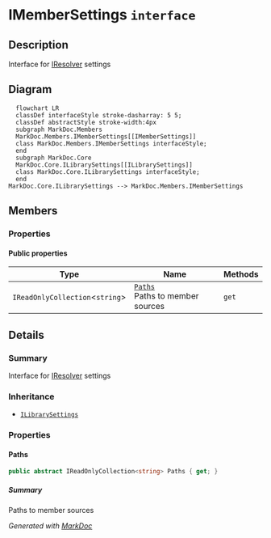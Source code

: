 # IMemberSettings `interface`

## Description
Interface for [IResolver](./IResolver.md) settings

## Diagram
```mermaid
  flowchart LR
  classDef interfaceStyle stroke-dasharray: 5 5;
  classDef abstractStyle stroke-width:4px
  subgraph MarkDoc.Members
  MarkDoc.Members.IMemberSettings[[IMemberSettings]]
  class MarkDoc.Members.IMemberSettings interfaceStyle;
  end
  subgraph MarkDoc.Core
  MarkDoc.Core.ILibrarySettings[[ILibrarySettings]]
  class MarkDoc.Core.ILibrarySettings interfaceStyle;
  end
MarkDoc.Core.ILibrarySettings --> MarkDoc.Members.IMemberSettings
```

## Members
### Properties
#### Public  properties
| Type | Name | Methods |
| --- | --- | --- |
| `IReadOnlyCollection`&lt;`string`&gt; | [`Paths`](markdoc/members/IMemberSettings.md#paths)<br>Paths to member sources | `get` |

## Details
### Summary
Interface for [IResolver](./IResolver.md) settings

### Inheritance
 - [
`ILibrarySettings`
](../core/ILibrarySettings.md)

### Properties
#### Paths
```csharp
public abstract IReadOnlyCollection<string> Paths { get; }
```
##### Summary
Paths to member sources

*Generated with* [*MarkDoc*](https://github.com/hailstorm75/MarkDoc.Core)
